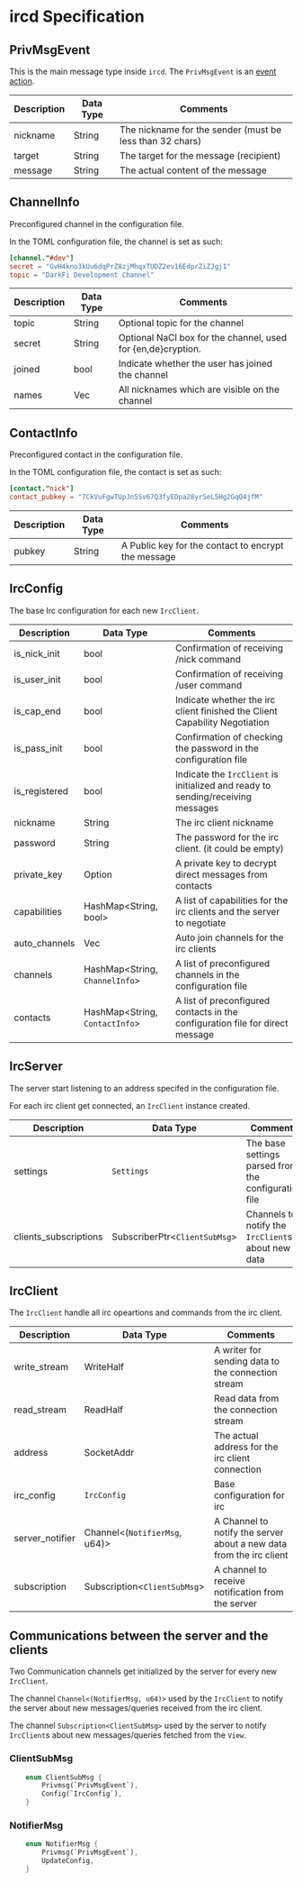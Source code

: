 
# ircd Specification

## PrivMsgEvent

This is the main message type inside `ircd`. The `PrivMsgEvent` is an
[event action](https://darkrenaissance.github.io/darkfi/misc/event_graph/network_protocol.html#event).


| Description	| Data Type		| Comments																	| 
|-------------- |-------------- | ------------------------------------------------------------------------- |
| nickname		| String		| The nickname for the sender (must be less than 32 chars)					|
| target		| String		| The target for the message (recipient)									|
| message		| String		| The actual content of the message											|

## ChannelInfo

Preconfigured channel in the configuration file.

In the TOML configuration file, the channel is set as such:

```toml
[channel."#dev"]
secret = "GvH4kno3kUu6dqPrZ8zjMhqxTUDZ2ev16EdprZiZJgj1"
topic = "DarkFi Development Channel"
```

| Description	| Data Type		| Comments																	|
|-------------- |-------------- | ------------------------------------------------------------------------- |
| topic			| String		| Optional topic for the channel											|
| secret		| String		| Optional NaCl box for the channel, used for {en,de}cryption.				|
| joined		| bool			| Indicate whether the user has joined the channel							|
| names			| Vec<String>	| All nicknames which are visible on the channel							|


## ContactInfo

Preconfigured contact in the configuration file.

In the TOML configuration file, the contact is set as such:

```toml
[contact."nick"]
contact_pubkey = "7CkVuFgwTUpJn5Sv67Q3fyEDpa28yrSeL5Hg2GqQ4jfM"
```

| Description	| Data Type		| Comments												|
|-------------- |-------------- | ----------------------------------------------------- |
| pubkey		| String		| A Public key for the contact to encrypt the message	|

## IrcConfig

The base Irc configuration for each new `IrcClient`.

| Description	| Data Type						  | Comments																		|
|-------------- |-------------------------------- | ------------------------------------------------------------------------------- |
| is_nick_init	| bool							  | Confirmation of receiving /nick command											|
| is_user_init	| bool							  | Confirmation of receiving /user command											|
| is_cap_end	| bool							  | Indicate whether the irc client finished the Client Capability Negotiation		|
| is_pass_init	| bool							  | Confirmation of checking the password in the configuration file					|
| is_registered | bool							  | Indicate the `IrcClient` is initialized and ready to sending/receiving messages	|
| nickname		| String						  | The irc client nickname															|
| password		| String						  | The password for the irc client. (it could be empty)							|
| private_key	| Option<String>				  | A private key to decrypt direct messages from contacts							|
| capabilities	| HashMap<String, bool>			  | A list of capabilities for the irc clients and the server to negotiate			|
| auto_channels	| Vec<String>					  | Auto join channels for the irc clients											|
| channels		| HashMap<String, `ChannelInfo`>  | A list of preconfigured channels in the configuration file						|
| contacts		| HashMap<String, `ContactInfo`>  | A list of preconfigured contacts in the configuration file for direct message	|

## IrcServer

The server start listening to an address specifed in the configuration file. 

For each irc client get connected, an `IrcClient` instance created.

| Description				| Data Type						| Comments												|
|-------------------------- |------------------------------ | ----------------------------------------------------- |
| settings					| `Settings`					| The base settings parsed from the configuration file  |
| clients_subscriptions		| SubscriberPtr<`ClientSubMsg`> | Channels to notify the `IrcClient`s about new data	|

##  IrcClient

The `IrcClient` handle all irc opeartions and commands from the irc client.

| Description		| Data Type							| Comments																	|
|-------------------------- |------------------------------ | ----------------------------------------------------- |
| write_stream		| WriteHalf<Stream>					| A writer for sending data to the connection stream						|
| read_stream		| ReadHalf<Stream>					| Read data from the connection stream										|
| address			| SocketAddr						| The actual address for the irc client connection							|
| irc_config		| `IrcConfig`						| Base configuration for irc												|
| server_notifier 	| Channel<(`NotifierMsg`, u64)> 	| A Channel to notify the server about a new data from the irc client		|
| subscription 		| Subscription<`ClientSubMsg`> 		| A channel to receive notification from the server 						|


## Communications between the server and the clients

Two Communication channels get initialized by the server for every new `IrcClient`. 

The channel `Channel<(NotifierMsg, u64)>` used  by the `IrcClient` to
notify the server about new messages/queries received from the irc client.

The channel `Subscription<ClientSubMsg>` used by the server to notify
`IrcClient`s about new messages/queries fetched from the `View`. 

### ClientSubMsg

```rust
	enum ClientSubMsg {
		Privmsg(`PrivMsgEvent`),
		Config(`IrcConfig`),	
	}
```

### NotifierMsg 

```rust
	enum NotifierMsg {
		Privmsg(`PrivMsgEvent`),
		UpdateConfig,
	}
```

